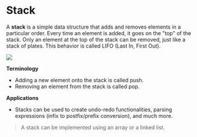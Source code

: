 # Stack 

A **stack** is a simple data structure that adds and removes elements in a particular order. 
Every time an element is added, it goes on the "top" of the stack. Only an element at the top of the stack can be removed, just like a stack of plates. This behavior is called LIFO (Last In, First Out). 

![](https://miro.medium.com/max/473/1*r4Bfo3rrFprzFM2zbgzZXA.jpeg)

**Terminology**
- Adding a new element onto the stack is called push.
- Removing an element from the stack is called pop.

**Applications**
- Stacks can be used to create undo-redo functionalities, parsing expressions (infix to postfix/prefix conversion), and much more.

> A stack can be implemented using an array or a linked list.
